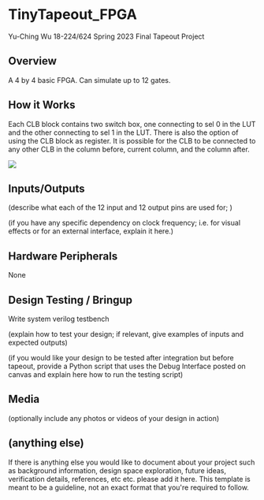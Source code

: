 # TinyTapeout_FPGA

Yu-Ching Wu
18-224/624 Spring 2023 Final Tapeout Project

## Overview

A 4 by 4 basic FPGA. Can simulate up to 12 gates.

## How it Works

Each CLB block contains two switch box, one connecting to sel 0 in the LUT and the other connecting to sel 1 in the LUT. There is also the option of using the CLB block as register. It is possible for the CLB to be connected to any other CLB in the column before, current column, and the column after.

![](datapath.png)

## Inputs/Outputs

(describe what each of the 12 input and 12 output pins are used for; )

(if you have any specific dependency on clock frequency; i.e. for visual effects or for an external interface, explain it here.)

## Hardware Peripherals
None

## Design Testing / Bringup
Write system verilog testbench 

(explain how to test your design; if relevant, give examples of inputs and expected outputs)

(if you would like your design to be tested after integration but before tapeout, provide a Python script that uses the Debug Interface posted on canvas and explain here how to run the testing script)

## Media

(optionally include any photos or videos of your design in action)

## (anything else)

If there is anything else you would like to document about your project such as background information, design space exploration, future ideas, verification details, references, etc etc. please add it here. This template is meant to be a guideline, not an exact format that you're required to follow.
